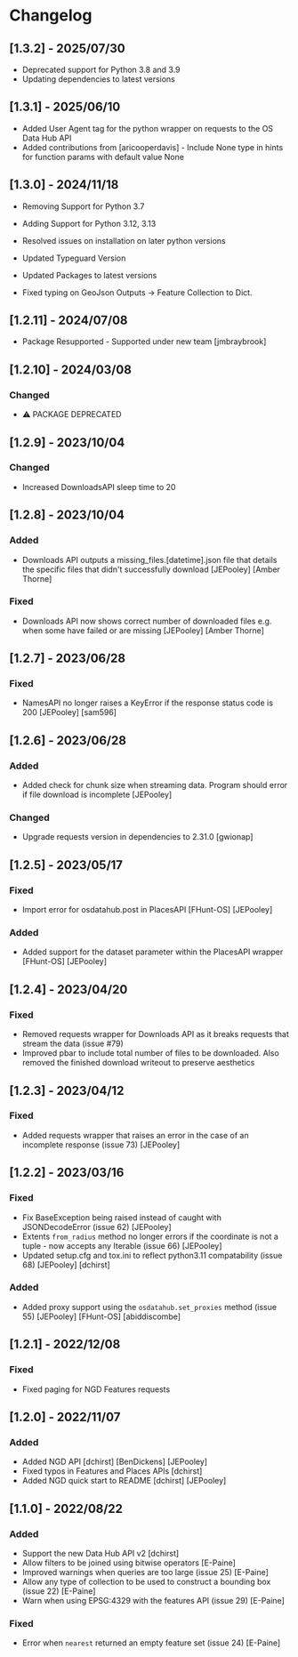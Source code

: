 # Changelog

## [1.3.2] - 2025/07/30
- Deprecated support for Python 3.8 and 3.9
- Updating dependencies to latest versions

## [1.3.1] - 2025/06/10
- Added User Agent tag for the python wrapper on requests to the OS Data Hub API
- Added contributions from [aricooperdavis] - Include None type in hints for function params with default value None

## [1.3.0] - 2024/11/18
- Removing Support for Python 3.7
- Adding Support for Python 3.12, 3.13

- Resolved issues on installation on later python versions
- Updated Typeguard Version
- Updated Packages to latest versions
- Fixed typing on GeoJson Outputs -> Feature Collection to Dict.

## [1.2.11] - 2024/07/08
- Package Resupported - Supported under new team [jmbraybrook]

## [1.2.10] - 2024/03/08

### Changed
- ⚠ PACKAGE DEPRECATED 

## [1.2.9] - 2023/10/04

### Changed
- Increased DownloadsAPI sleep time to 20

## [1.2.8] - 2023/10/04

### Added
- Downloads API outputs a missing_files.[datetime].json file that details the specific files that didn't successfully download [JEPooley] [Amber Thorne]

### Fixed
- Downloads API now shows correct number of downloaded files e.g. when some have failed or are missing [JEPooley] [Amber Thorne]

## [1.2.7] - 2023/06/28

### Fixed
- NamesAPI no longer raises a KeyError if the response status code is 200 [JEPooley] [sam596]

## [1.2.6] - 2023/06/28

### Added
- Added check for chunk size when streaming data. Program should error if file download is incomplete [JEPooley]

### Changed
- Upgrade requests version in dependencies to 2.31.0 [gwionap]

## [1.2.5] - 2023/05/17

### Fixed

- Import error for osdatahub.post in PlacesAPI [FHunt-OS] [JEPooley]

### Added

- Added support for the dataset parameter within the PlacesAPI wrapper [FHunt-OS] [JEPooley]

## [1.2.4] - 2023/04/20

### Fixed

- Removed requests wrapper for Downloads API as it breaks requests that stream the data (issue #79)
- Improved pbar to include total number of files to be downloaded. Also removed the finished download writeout to preserve aesthetics

## [1.2.3] - 2023/04/12

### Fixed

- Added requests wrapper that raises an error in the case of an incomplete response (issue 73) [JEPooley]

## [1.2.2] - 2023/03/16

### Fixed

- Fix BaseException being raised instead of caught with JSONDecodeError (issue 62) [JEPooley]
- Extents `from_radius` method no longer errors if the coordinate is not a tuple - now accepts any Iterable (issue 66) [JEPooley]
- Updated setup.cfg and tox.ini to reflect python3.11 compatability (issue 68) [JEPooley] [dchirst]

### Added

- Added proxy support using the `osdatahub.set_proxies` method (issue 55) [JEPooley] [FHunt-OS] [abiddiscombe]

## [1.2.1] - 2022/12/08

### Fixed

- Fixed paging for NGD Features requests

## [1.2.0] - 2022/11/07

### Added

- Added NGD API [dchirst] [BenDickens] [JEPooley]
- Fixed typos in Features and Places APIs [dchirst]
- Added NGD quick start to README [dchirst] [JEPooley]

## [1.1.0] - 2022/08/22

### Added

- Support the new Data Hub API v2 [dchirst]
- Allow filters to be joined using bitwise operators [E-Paine]
- Improved warnings when queries are too large (issue 25) [E-Paine]
- Allow any type of collection to be used to construct a bounding box (issue 22) [E-Paine]
- Warn when using EPSG:4329 with the features API (issue 29) [E-Paine]

### Fixed

- Error when `nearest` returned an empty feature set (issue 24) [E-Paine]

